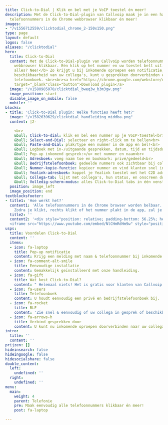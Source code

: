 ```yaml
---
title: Click-to-Dial | Klik en bel met je VoIP toestel én meer!
description: Met de Click-to-Dial-plugin van Callvoip maak je in een handomdraai alle
  telefoonnummers in de Chrome webbrowser klikbaar én meer!
images:
- "/v1556712559/clicktodial_chrome_2-150x150.png"
type: page
layout: default
logos: false
aliases: "/clicktodial"
hero:
  title: Click-to-Dial
  content: Met de Click-to-Dial-plugin van Callvoip worden telefoonnummers in de Chrome
    webbrowser klikbaar. Eén klik op het nummer en uw toestel belt uit. <b>Is dit
    alles? Nee!</b> Zo krijgt u bij inkomende oproepen een notificatie, ziet u de
    beschikbaarheid van uw collega's, kunt u gesprekken doorverbinden en heeft u een
    telefoonboek. <br><br><a href="https://chrome.google.com/webstore/detail/simmpl-click-to-dial/hnjepanannlajhppemgdmcjjpimlhkgm?hl=nl"
    target="_blank"class="button">Download plugin</a>
  image: "/v1580985070/clicktdial_bweq3w_b3m3gw.png"
  image_position: start
  disable_image_on_mobile: false
  mobile: ''
blocks:
- title: 'Click-to-Dial plugin: Welke functies heeft het?'
  image: "/v1582639629/clicktdial_handleiding_middba.png"
  content: |2-

    <br>
    &bull; Click-to-dial: klik en bel een nummer op je VoIP-toestel<br>
    &bull; Select-and-Dial: selecteer en right-click om te bellen<br>
    &bull; Paste-and-Dial: plak/type een nummer in de app en bel!<br>
    &bull; Logboek met in-/uitgaande gesprekken, datum, tijd en tijdsduur<br>
    &bull; Pop-up inkomend gesprek:</u> met nummer en naam<br>
    &bull; Adresboek: voeg naam toe en bookmark: privé/gedeeld<br>
    &bull; Bedrijfstelefoonboek: gedeelde nummers ook zichtbaar bij collega’s.<br>
    &bull; Nummer-kopie-functie: kopieer nummer en vind klanten snel in je CRM!<br>
    &bull; Yealink-adresboek: koppel je Yealink toestel met het C2D adresboek!<br>
    &bull; Collega-tab: lijst met collega's, hun status, en onscreen doorverbinden<br>
    &bull; Volledig-scherm-modus: alles Click-to-Dial tabs in één venster!<br>
  position: image_left
  image_position: end
textblocksfooter:
- title1: 'Hoe werkt het?'
  content1: 'Alle telefoonnummers in de Chrome browser worden belbaar. Nummers worden getoond met een groen hoorntje of je kunt ze rechts-klikken of kopiëren en plakken in de Click to Dial app.
    Zodra je klikt, rechts klikt of het nummer plakt in de app, zal je eigen IP-telefoon direct overgaan. Zodra je de hoorn opneemt zal de telefoon starten met bellen naar het nummer waarop je klikte. Hierdoor hoef je zelf geen telefoonnummers meer in te toetsen: geen fouten, geen bril opzetten, geen tijdverlies: gewoon snel en Simmpl bellen!<br><br><a href="https://www.callvoip.nl/ondersteuning/integraties/click-to-dial/" target="_blank" class="button">Handleiding</a> '
  title2: ''
  content2: '<div style="position: relative; padding-bottom: 56.25%; height: 0; overflow: hidden;">
  <iframe src="https://www.youtube.com/embed/NlCHmRdHm9w" style="position: absolute; top: 0; left: 0; width: 100%; height: 100%; border:0;" allowfullscreen title="YouTube Video"></iframe></div>'
usps:
  title: Voordelen Click-to-Dial
  content: ''
  items:
  - icon: fa-laptop
    title: Pop-up notificatie
    content: Krijg een melding met naam & telefoonnummer bij inkomende gesprekken.
  - icon: fa-comment-alt-smile
    title: Eenvoudige installatie
    content: Gemakkelijk geïnstalleerd met onze handleiding.
  - icon: fa-gift
    title: Wat kost Click-to-Dial?
    content: " Helemaal niets! Het is gratis voor klanten van Callvoip."
  - icon: fa-users
    title: Telefoonboek
    content: U houdt eenvoudig een privé en bedrijfstelefoonboek bij.
  - icon: fa-rocket
    title: BLF
    content: 'Zie snel & eenvoudig of uw collega in gesprek of beschikbaar is. '
  - icon: fa-arrows-h
    title: Verbind gesprekken door
    content: U kunt nu inkomende oproepen doorverbinden naar uw collega's.
intro:
  title: ''
  content: ''
prijzen: []
hideinsearch: false
hideingoogle: false
hidesocialshare: false
double_content:
  left:
    undefined: ''
  right:
    undefined: ''
menu:
  main:
    weight: 4
    parent: Telefonie
    pre: Maak eenvoudig alle telefoonnummers klikbaar én meer!
    post: fa-laptop

---
```

